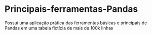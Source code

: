 # Principais-ferramentas-Pandas
Possuí uma aplicação prática das ferramentas básicas e principais de Pandas em uma tabela fictícia de mais de 100k linhas
